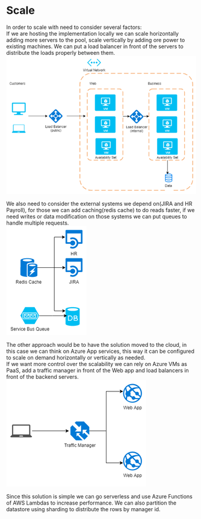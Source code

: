 # Scale
In order to scale with need to consider several factors:  
If we are hosting the implementation locally we can scale horizontally adding more servers to the pool, scale vertically by adding ore power to existing machines. We can put a load balancer in front of the servers to distribute the loads properly between them.  
![](scale-vm-scenario.png?raw=true)

 We also need to consider the external systems we depend on(JIRA and HR Payroll), for those we can add caching(redis cache) to do reads faster, if we need writes or data modification on those systems we can put queues to handle multiple requests.  
![](data-access-performance.png?raw=true)

The other approach would be to have the solution moved to the cloud, in this case we can think on Azure App services, this way it can be configured to scale on demand horizontally or vertically as needed.  
If we want more control over the scalability we can rely on Azure VMs as PaaS, add a traffic manager in front of the Web app and load balancers in front of the backend servers.   
![](auto-scale-azure.png?raw=true)

Since this solution is simple we can go serverless and use Azure Functions of AWS Lambdas to increase performance.
We can also partition the datastore using sharding to distribute the rows by manager id.
